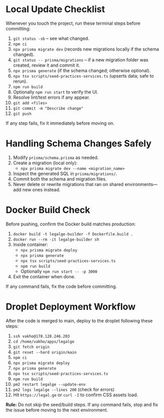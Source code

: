 # Local Update Checklist

Whenever you touch the project, run these terminal steps before committing:

1. `git status -sb` – see what changed.
2. `npm ci`
3. `npx prisma migrate dev` (records new migrations locally if the schema changed).
4. `git status -- prisma/migrations` – if a new migration folder was created, review it and commit it.
5. `npx prisma generate` (if the schema changed; otherwise optional).
6. `npx tsx scripts/seed-practices-services.ts` (upserts data; safe to rerun).
7. `npm run build`
8. Optionally `npm run start` to verify the UI.
9. Resolve lint/test errors if any appear.
10. `git add <files>`
11. `git commit -m "Describe change"`
12. `git push`

If any step fails, fix it immediately before moving on.

# Handling Schema Changes Safely

1. Modify `prisma/schema.prisma` as needed.
2. Create a migration (local only):
   - `npx prisma migrate dev --name <migration_name>`
3. Inspect the generated SQL in `prisma/migrations/`.
4. Commit both the schema and migration files.
5. Never delete or rewrite migrations that ran on shared environments—add new ones instead.

# Docker Build Check

Before pushing, confirm the Docker build matches production:

1. `docker build -t legalge-builder -f Dockerfile.build .`
2. `docker run --rm -it legalge-builder sh`
3. Inside container:
   - `npx prisma migrate deploy`
   - `npx prisma generate`
   - `npx tsx scripts/seed-practices-services.ts`
   - `npm run build`
   - Optionally `npm run start -- -p 3000`
4. Exit the container when done.

If any command fails, fix the code before committing.

# Droplet Deployment Workflow

After the code is merged to main, deploy to the droplet following these steps:

1. `ssh vakho@178.128.246.203`
2. `cd /home/vakho/apps/legalge`
3. `git fetch origin`
4. `git reset --hard origin/main`
5. `npm ci`
6. `npx prisma migrate deploy`
7. `npx prisma generate`
8. `npx tsx scripts/seed-practices-services.ts`
9. `npm run build`
10. `pm2 restart legalge --update-env`
11. `pm2 logs legalge --lines 200` (check for errors)
12. Hit `https://legal.ge` or `curl -I` to confirm CSS assets load.

**Rule:** Do not skip the seed/build steps. If any command fails, stop and fix the issue before moving to the next environment.

